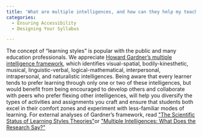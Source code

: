 ```yaml
---
title: 'What are multiple intelligences, and how can they help my teaching?'
categories:
  - Ensuring Accessibility
  - Designing Your Syllabus

---
```

The concept of “learning styles” is popular with the public and many education professionals. We appreciate [Howard Gardner’s multiple intelligence framework](https://www.google.com/url?q=https://www.google.com/books/edition/Intelligence_Reframed/pU4gAQAAQBAJ?hl%3Den%26gbpv%3D1%26dq%3DIntelligence%2BReframed:%2BMultiple%2BIntelligences%2Bfor%2Bthe%2B21st%2BCentury%26printsec%3Dfrontcover&sa=D&source=editors&ust=1649984699367735&usg=AOvVaw0C83FjyzHZAjuwUioI5MzE), which identifies visual-spatial, bodily-kinesthetic, musical, linguistic-verbal, logical-mathematical, interpersonal, intrapersonal, and naturalistic intelligences. Being aware that every learner tends to prefer learning through only one or two of these intelligences, but would benefit from being encouraged to develop others and collaborate with peers who prefer flexing other intelligences, will help you diversify the types of activities and assignments you craft and ensure that students both excel in their comfort zones and experiment with less-familiar modes of learning. For external analyses of Gardner’s framework, read ["The Scientific Status of Learning Styles Theories"](https://www.google.com/url?q=https://journals.sagepub.com/doi/10.1177/0098628315589505&sa=D&source=editors&ust=1649984699368017&usg=AOvVaw2oSpAJKky_0Rhzt3es3n_a)or ["Multiple Intelligences: What Does the Research Say?"](https://www.google.com/url?q=https://www.edutopia.org/multiple-intelligences-research&sa=D&source=editors&ust=1649984699368227&usg=AOvVaw22TVTLVQxAfE11VgvXwRa3)
